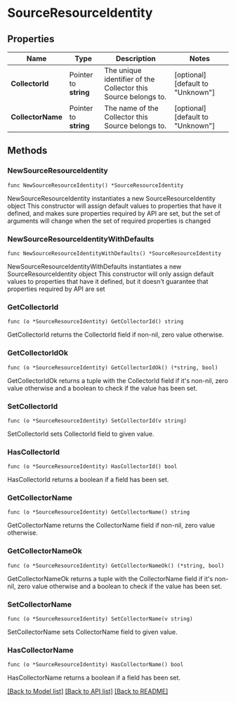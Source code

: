 # SourceResourceIdentity

## Properties

Name | Type | Description | Notes
------------ | ------------- | ------------- | -------------
**CollectorId** | Pointer to **string** | The unique identifier of the Collector this Source belongs to. | [optional] [default to "Unknown"]
**CollectorName** | Pointer to **string** | The name of the Collector this Source belongs to. | [optional] [default to "Unknown"]

## Methods

### NewSourceResourceIdentity

`func NewSourceResourceIdentity() *SourceResourceIdentity`

NewSourceResourceIdentity instantiates a new SourceResourceIdentity object
This constructor will assign default values to properties that have it defined,
and makes sure properties required by API are set, but the set of arguments
will change when the set of required properties is changed

### NewSourceResourceIdentityWithDefaults

`func NewSourceResourceIdentityWithDefaults() *SourceResourceIdentity`

NewSourceResourceIdentityWithDefaults instantiates a new SourceResourceIdentity object
This constructor will only assign default values to properties that have it defined,
but it doesn't guarantee that properties required by API are set

### GetCollectorId

`func (o *SourceResourceIdentity) GetCollectorId() string`

GetCollectorId returns the CollectorId field if non-nil, zero value otherwise.

### GetCollectorIdOk

`func (o *SourceResourceIdentity) GetCollectorIdOk() (*string, bool)`

GetCollectorIdOk returns a tuple with the CollectorId field if it's non-nil, zero value otherwise
and a boolean to check if the value has been set.

### SetCollectorId

`func (o *SourceResourceIdentity) SetCollectorId(v string)`

SetCollectorId sets CollectorId field to given value.

### HasCollectorId

`func (o *SourceResourceIdentity) HasCollectorId() bool`

HasCollectorId returns a boolean if a field has been set.

### GetCollectorName

`func (o *SourceResourceIdentity) GetCollectorName() string`

GetCollectorName returns the CollectorName field if non-nil, zero value otherwise.

### GetCollectorNameOk

`func (o *SourceResourceIdentity) GetCollectorNameOk() (*string, bool)`

GetCollectorNameOk returns a tuple with the CollectorName field if it's non-nil, zero value otherwise
and a boolean to check if the value has been set.

### SetCollectorName

`func (o *SourceResourceIdentity) SetCollectorName(v string)`

SetCollectorName sets CollectorName field to given value.

### HasCollectorName

`func (o *SourceResourceIdentity) HasCollectorName() bool`

HasCollectorName returns a boolean if a field has been set.


[[Back to Model list]](../README.md#documentation-for-models) [[Back to API list]](../README.md#documentation-for-api-endpoints) [[Back to README]](../README.md)


